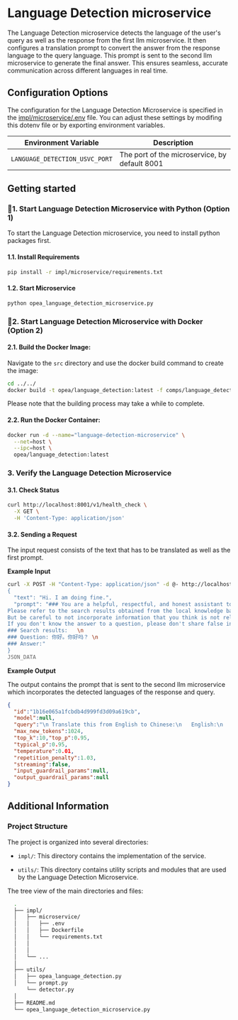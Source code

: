 # Language Detection microservice

The Language Detection microservice detects the language of the user's query as well as the response from the first llm microservice. It then configures a translation prompt to convert the answer from the response language to the query language. This prompt is sent to the second llm microservice to generate the final answer. This ensures seamless, accurate communication across different languages in real time.


## Configuration Options

The configuration for the Language Detection Microservice is specified in the [impl/microservice/.env](impl/microservice/.env) file. You can adjust these settings by modifing this dotenv file or by exporting environment variables.

| Environment Variable        | Description                                                                |
|-----------------------------|----------------------------------------------------------------------------|
| `LANGUAGE_DETECTION_USVC_PORT`       | The port of the microservice, by default 8001                              |



## Getting started


### 🚀1. Start Language Detection Microservice with Python (Option 1)

To start the Language Detection microservice, you need to install python packages first.

#### 1.1. Install Requirements

```bash
pip install -r impl/microservice/requirements.txt
```

#### 1.2. Start Microservice

```bash
python opea_language_detection_microservice.py
```

### 🚀2. Start Language Detection Microservice with Docker (Option 2)

#### 2.1. Build the Docker Image:
Navigate to the `src` directory and use the docker build command to create the image:
```bash
cd ../../
docker build -t opea/language_detection:latest -f comps/language_detection/impl/microservice/Dockerfile .
```
Please note that the building process may take a while to complete.

#### 2.2. Run the Docker Container:
```bash
docker run -d --name="language-detection-microservice" \
  --net=host \
  --ipc=host \
  opea/language_detection:latest
```

### 3. Verify the Language Detection Microservice

#### 3.1. Check Status

```bash
curl http://localhost:8001/v1/health_check \
  -X GET \
  -H 'Content-Type: application/json'
```

####  3.2. Sending a Request

The input request consists of the text that has to be translated as well as the first prompt.

**Example Input**

```bash
curl -X POST -H "Content-Type: application/json" -d @- http://localhost:8001/v1/language_detection <<JSON_DATA
{
  "text": "Hi. I am doing fine.",
  "prompt": "### You are a helpful, respectful, and honest assistant to help the user with questions. \
Please refer to the search results obtained from the local knowledge base. \
But be careful to not incorporate information that you think is not relevant to the question. \
If you don't know the answer to a question, please don't share false information. \
### Search results:   \n
### Question: 你好。你好吗？ \n
### Answer:"
}
JSON_DATA
```

**Example Output**

The output contains the prompt that is sent to the second llm microservice which incorporates the detected languages of the response and query.

```json
{
  "id":"1b16e065a1fcbdb4d999fd3d09a619cb",
  "model":null,
  "query":"\n Translate this from English to Chinese:\n   English:\n   Hi. I am doing fine.\n\n  Chinese: \n ",
  "max_new_tokens":1024,
  "top_k":10,"top_p":0.95,
  "typical_p":0.95,
  "temperature":0.01,
  "repetition_penalty":1.03,
  "streaming":false,
  "input_guardrail_params":null,
  "output_guardrail_params":null
}
```


## Additional Information
### Project Structure


The project is organized into several directories:

- `impl/`: This directory contains the implementation of the service. 

- `utils/`: This directory contains utility scripts and modules that are used by the Language Detection Microservice.

The tree view of the main directories and files:

```bash
  .
  ├── impl/
  │   ├── microservice/
  │   │   ├── .env
  │   │   ├── Dockerfile
  │   │   └── requirements.txt
  │   │
  │   │
  │   └── ...
  │
  ├── utils/
  │   ├── opea_language_detection.py
  │   └── prompt.py
      └── detector.py
  │
  ├── README.md
  └── opea_language_detection_microservice.py
```

